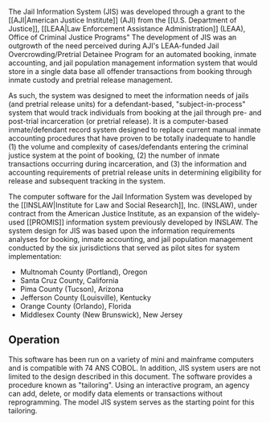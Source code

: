The Jail Information System (JIS) was developed through a grant to the [[AJI|American Justice Institute]] (AJI) from the [[U.S. Department of Justice]], [[LEAA|Law Enforcement Assistance Administration]] (LEAA), Office of Criminal Justice Programs" The development of JIS was an outgrowth of the need perceived during AJI's LEAA-funded Jail Overcrowding/Pretrial Detainee Program for an
automated booking, inmate accounting, and jail population management information system that would store in a single data base all offender transactions from booking through inmate custody and pretrial release management. 

As such, the system was designed to meet the information needs of jails (and pretrial release units) for a defendant-based, "subject-in-process" system that would track individuals from booking at the jail through pre- and post-trial incarceration (or pretrial release). It is a computer-based inmate/defendant record system designed to replace current manual inmate accounting procedures that have proven to be totally inadequate to handle (1) the volume and complexity
of cases/defendants entering the criminal justice system at the point of booking, (2) the number of inmate transactions occurring during incarceration, and (3) the information and accounting requirements of pretrial release units in determining eligibility for release and subsequent tracking in the system.

The computer software for the Jail Information System was developed by the [[INSLAW|Institute for Law and Social Research]], Inc. (INSLAW), under contract from the American Justice Institute, as an expansion of the widely-used [[PROMIS]] information system previously developed by INSLAW. The system design for JIS was based upon the information requirements analyses for booking, inmate
accounting, and jail population management conducted by the six jurisdictions that served as pilot sites for system implementation:

- Multnomah County (Portland), Oregon
- Santa Cruz County, California
- Pima County (Tucson), Arizona
- Jefferson County (Louisville), Kentucky
- Orange County (Orlando), Florida
- Middlesex County (New Brunswick), New Jersey

## Operation

This software has been run on a variety of mini and mainframe computers and is compatible with 74 ANS COBOL. In addition, JIS system users are not limited to the design described in this document. The software provides a procedure known as "tailoring". Using an interactive program, an agency can add, delete, or modify data elements or transactions without reprogramming. The model JIS system serves as the starting point for this tailoring.
